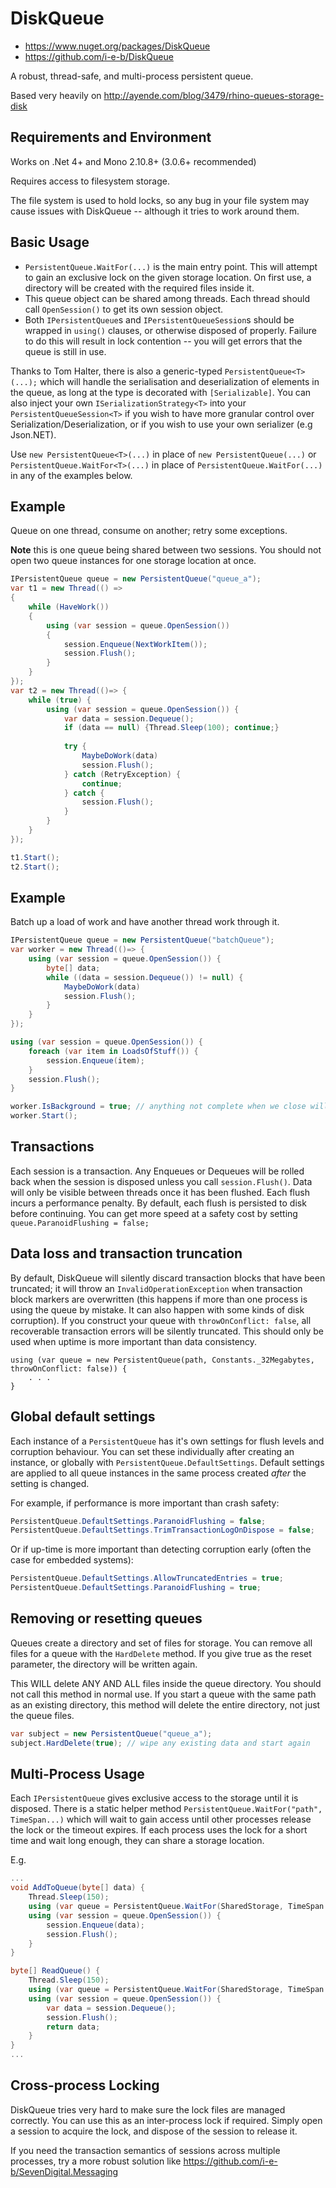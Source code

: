 DiskQueue
=========

* https://www.nuget.org/packages/DiskQueue
* https://github.com/i-e-b/DiskQueue

A robust, thread-safe, and multi-process persistent queue.

Based very heavily on  http://ayende.com/blog/3479/rhino-queues-storage-disk

Requirements and Environment
----------------------------
Works on .Net 4+ and Mono 2.10.8+ (3.0.6+ recommended)

Requires access to filesystem storage.

The file system is used to hold locks, so any bug in your file system may cause
issues with DiskQueue -- although it tries to work around them.


Basic Usage
-----------

 - `PersistentQueue.WaitFor(...)` is the main entry point. This will attempt to gain an exclusive lock
   on the given storage location. On first use, a directory will be created with the required files
   inside it.
 - This queue object can be shared among threads. Each thread should call `OpenSession()` to get its 
   own session object.
 - Both `IPersistentQueue`s and `IPersistentQueueSession`s should be wrapped in `using()` clauses, or otherwise
   disposed of properly. Failure to do this will result in lock contention -- you will get errors that the queue
   is still in use.
   
Thanks to Tom Halter, there is also a generic-typed `PersistentQueue<T>(...);` which will handle the serialisation and deserialization of
elements in the queue, as long at the type is decorated with `[Serializable]`. You can also inject your own `ISerializationStrategy<T>` 
into your `PersistentQueueSession<T>` if you wish to have more granular control over Serialization/Deserialization, or if you wish to 
use your own serializer (e.g Json.NET).

Use `new PersistentQueue<T>(...)` in place of `new PersistentQueue(...)`
or `PersistentQueue.WaitFor<T>(...)` in place of `PersistentQueue.WaitFor(...)` in any of the examples below.


Example
-------
Queue on one thread, consume on another; retry some exceptions.

**Note** this is one queue being shared between two sessions. You should not open two queue instances for one storage location at once.

```csharp
IPersistentQueue queue = new PersistentQueue("queue_a");
var t1 = new Thread(() =>
{
	while (HaveWork())
	{
		using (var session = queue.OpenSession())
		{
			session.Enqueue(NextWorkItem());
			session.Flush();
		}
	}
});
var t2 = new Thread(()=> {
	while (true) {
		using (var session = queue.OpenSession()) {
			var data = session.Dequeue();
			if (data == null) {Thread.Sleep(100); continue;}
			
			try {
				MaybeDoWork(data)
				session.Flush();
			} catch (RetryException) {
				continue;
			} catch {
				session.Flush();
			}
		}
	}
});

t1.Start();
t2.Start();
```

Example
-------
Batch up a load of work and have another thread work through it.
```csharp
IPersistentQueue queue = new PersistentQueue("batchQueue");
var worker = new Thread(()=> {
	using (var session = queue.OpenSession()) {
		byte[] data;
		while ((data = session.Dequeue()) != null) {
			MaybeDoWork(data)
			session.Flush();
		}
	}
});

using (var session = queue.OpenSession()) {
	foreach (var item in LoadsOfStuff()) {
		session.Enqueue(item);
	}
	session.Flush();
}

worker.IsBackground = true; // anything not complete when we close will be left on the queue for next time.
worker.Start();
```

Transactions
------------
Each session is a transaction. Any Enqueues or Dequeues will be rolled back when the session is disposed unless
you call `session.Flush()`. Data will only be visible between threads once it has been flushed.
Each flush incurs a performance penalty. By default, each flush is persisted to disk before continuing. You 
can get more speed at a safety cost by setting `queue.ParanoidFlushing = false;`

Data loss and transaction truncation
------------------------------------
By default, DiskQueue will silently discard transaction blocks that have been truncated; it will throw an `InvalidOperationException`
when transaction block markers are overwritten (this happens if more than one process is using the queue by mistake. It can also happen with some kinds of disk corruption).
If you construct your queue with `throwOnConflict: false`, all recoverable transaction errors will be silently truncated. This should only be used when
uptime is more important than data consistency.

```
using (var queue = new PersistentQueue(path, Constants._32Megabytes, throwOnConflict: false)) {
    . . .
}
```

Global default settings
-----------------------
Each instance of a `PersistentQueue` has it's own settings for flush levels and corruption behaviour. You can set these individually after creating an instance,
or globally with `PersistentQueue.DefaultSettings`. Default settings are applied to all queue instances in the same process created *after* the setting is changed.

For example, if performance is more important than crash safety:
```csharp
PersistentQueue.DefaultSettings.ParanoidFlushing = false;
PersistentQueue.DefaultSettings.TrimTransactionLogOnDispose = false;
```

Or if up-time is more important than detecting corruption early (often the case for embedded systems):
```csharp
PersistentQueue.DefaultSettings.AllowTruncatedEntries = true;
PersistentQueue.DefaultSettings.ParanoidFlushing = true;
```

Removing or resetting queues
----------------------------

Queues create a directory and set of files for storage. You can remove all files for a queue with the `HardDelete` method.
If you give true as the reset parameter, the directory will be written again.

This WILL delete ANY AND ALL files inside the queue directory. You should not call this method in normal use.
If you start a queue with the same path as an existing directory, this method will delete the entire directory, not just
the queue files.

```csharp
var subject = new PersistentQueue("queue_a");
subject.HardDelete(true); // wipe any existing data and start again
```

Multi-Process Usage
-------------------
Each `IPersistentQueue` gives exclusive access to the storage until it is disposed.
There is a static helper method `PersistentQueue.WaitFor("path", TimeSpan...)` which will wait to gain access until
other processes release the lock or the timeout expires.
If each process uses the lock for a short time and wait long enough, they can share a storage location.

E.g.
```csharp
...
void AddToQueue(byte[] data) {
	Thread.Sleep(150);
	using (var queue = PersistentQueue.WaitFor(SharedStorage, TimeSpan.FromSeconds(30)))
	using (var session = queue.OpenSession()) {
		session.Enqueue(data);
		session.Flush();
	}
}

byte[] ReadQueue() {
	Thread.Sleep(150);
	using (var queue = PersistentQueue.WaitFor(SharedStorage, TimeSpan.FromSeconds(30)))
	using (var session = queue.OpenSession()) {
		var data = session.Dequeue();
		session.Flush();
		return data;
	}
}
...

```

Cross-process Locking
---------------------

DiskQueue tries very hard to make sure the lock files are managed correctly.
You can use this as an inter-process lock if required. Simply open a session to
acquire the lock, and dispose of the session to release it.


If you need the transaction semantics of sessions across multiple processes, try a more robust solution like https://github.com/i-e-b/SevenDigital.Messaging

